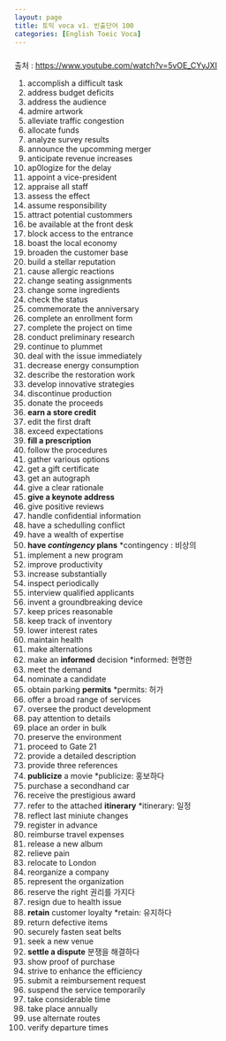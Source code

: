 ```yaml
---
layout: page
title: 토익 voca v1. 빈출단어 100
categories: [English Toeic Voca]
---
```

#####
출처 : https://www.youtube.com/watch?v=5vOE_CYyJXI
1. accomplish a difficult task
2. address budget deficits
3. address the audience
4. admire artwork
5. alleviate traffic congestion
6. allocate funds
7. analyze survey results
8. announce the upcomming merger
9. anticipate revenue increases
10. ap0logize for the delay
11. appoint a vice-president
12. appraise all staff
13. assess the effect
14. assume responsibility
15. attract potential custommers
16. be available at the front desk
17. block access to the entrance
18. boast the local economy
19. broaden the customer base
20. build a stellar reputation
21. cause allergic reactions
22. change seating assignments
23. change some ingredients
24. check the status
25. commemorate the anniversary
26. complete an enrollment form
27. complete the project on time
28. conduct preliminary research
29. continue to plummet
30. deal with the issue immediately
31. decrease energy consumption
32. describe the restoration work
33. develop innovative strategies
34. discontinue production
35. donate the proceeds
36. **earn a store credit**
37. edit the first draft
38. exceed expectations
39. **fill a prescription**
40. follow the procedures
41. gather various options
42. get a gift certificate
43. get an autograph
44. give a clear rationale
45. **give a keynote address**
46. give positive reviews
47. handle confidential information
48. have a schedulling conflict
49. have a wealth of expertise
50. **have *contingency* plans**
    *contingency : 비상의
51. implement a new program
52. improve productivity
53. increase substantially
54. inspect periodically
55. interview qualified applicants
56. invent a groundbreaking device
57. keep prices reasonable
58. keep track of inventory
59. lower interest rates
60. maintain health
61. make alternations
62. make an **informed** decision
    *informed: 현명한
63. meet the demand
64. nominate a candidate
65. obtain parking **permits**
    *permits: 허가
66. offer a broad range of services
67. oversee the product development
68. pay attention to details
69. place an order in bulk
70. preserve the environment
71. proceed to Gate 21
72. provide a detailed description
73. provide three references
74. **publicize** a movie
    *publicize: 홍보하다
75. purchase a secondhand car
76. receive the prestigious award
77. refer to the attached **itinerary**
    *itinerary: 일정
78. reflect last miniute changes
79. register in advance
80. reimburse travel expenses
81. release a new album
82. relieve pain
83. relocate to London
84. reorganize a company
85. represent the organization
86. reserve the right
    권리를 가지다
87. resign due to health issue
88. **retain** customer loyalty
    *retain: 유지하다
89. return defective items
90. securely fasten seat belts
91. seek a new venue
92. **settle a dispute**
    분쟁을 해결하다
93. show proof of purchase
94. strive to enhance the efficiency
95. submit a reimbursement request
96. suspend the service temporarily
97. take considerable time
98. take place annually
99. use alternate routes
100. verify departure times



